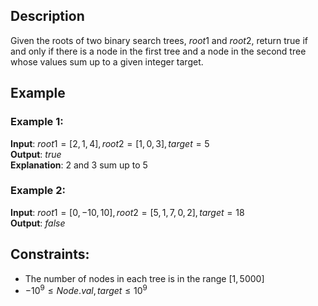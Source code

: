 ## Description
Given the roots of two binary search trees, $root1$ and $root2$, return true if and only if there is a node in the first tree and a node in the second tree whose values sum up to a given integer target.

## Example
### Example 1:
**Input**: $root1 = [2,1,4], root2 = [1,0,3], target = 5$  
**Output**: $true$  
**Explanation**: $2$ and $3$ sum up to $5$

### Example 2:
**Input**: $root1 = [0,-10,10], root2 = [5,1,7,0,2], target = 18$  
**Output**: $false$
 
## Constraints:
- The number of nodes in each tree is in the range $[1, 5000]$
- $-10^9 \leq Node.val, target \leq 10^9$